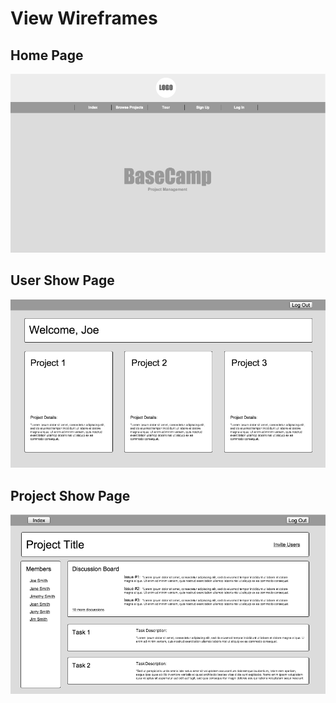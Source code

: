 # View Wireframes


## Home Page
<img src="./wireframes/home-page.png">

## User Show Page
<img src="./wireframes/user-show.png">

## Project Show Page
<img src="./wireframes/project-show.png">

<!-- ## New Session
![new-session]

## Feed Show (landing page)
![feed-show]

## Blog Show
![blog-show]

## Post Show
![post-show]

## Post Form
![post-form]

## Search Results
![search-results]

[new-session]: ./wireframes/new_session.png
[feed-show]: ./wireframes/feed_show.png
[blog-show]: ./wireframes/blog_show.png
[post-show]: ./wireframes/post_show.png
[post-form]: ./wireframes/post_form.png
[search-results]: ./wireframes/search_results.png
 -->

<!--  <div class="logo">
  <center><%= image_tag "logo.png", class: "logo-image" %></center>
</div>
 -->